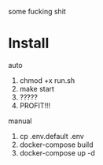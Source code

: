 some fucking shit

# Install

auto

1. chmod +x run.sh
2. make start
4. ?????
5. PROFIT!!!

manual

1. cp .env.default .env
2. docker-compose build
3. docker-compose up -d
